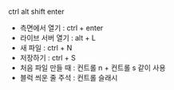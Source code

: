 ctrl
alt
shift
enter


- 측면에서 열기 : ctrl + enter
- 라이브 서버 열기 : alt + L
- 새 파일 : ctrl + N
- 저장하기 : ctrl + S
- 처음 파일 만들 때 : 컨트롤 n + 컨트롤 s 같이 사용
- 블럭 씌운 줄 주석 : 컨트롤 슬래시